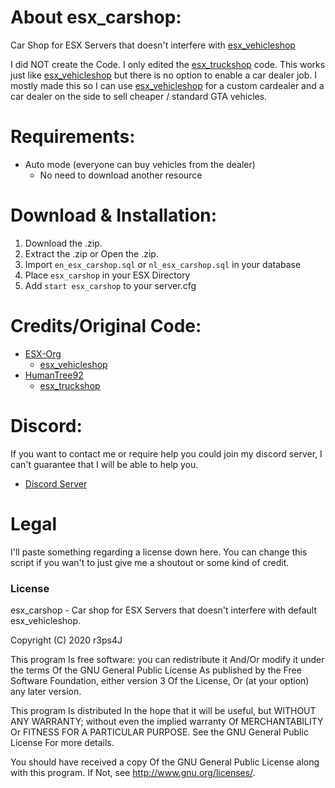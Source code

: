 # About esx_carshop:
Car Shop for ESX Servers that doesn't interfere with [esx_vehicleshop](https://github.com/ESX-Org/esx_vehicleshop)

I did NOT create the Code. I only edited the [esx_truckshop](https://github.com/HumanTree92/esx_truckshop) code.
This works just like [esx_vehicleshop](https://github.com/ESX-Org/esx_vehicleshop) but there is no option to enable a car dealer job.
I mostly made this so I can use [esx_vehicleshop](https://github.com/ESX-Org/esx_vehicleshop) for a custom cardealer and a car dealer on the side to sell cheaper / standard GTA vehicles.

# Requirements:
* Auto mode (everyone can buy vehicles from the dealer)
  * No need to download another resource

# Download & Installation:
1) Download the .zip.
2) Extract the .zip or Open the .zip.
3) Import `en_esx_carshop.sql` or `nl_esx_carshop.sql` in your database
4) Place `esx_carshop` in your ESX Directory
5) Add `start esx_carshop` to your server.cfg

# Credits/Original Code:
* [ESX-Org](https://github.com/ESX-Org)
  * [esx_vehicleshop](https://github.com/ESX-Org/esx_vehicleshop)
* [HumanTree92](https://github.com/HumanTree92)
  * [esx_truckshop](https://github.com/HumanTree92/esx_truckshop)

# Discord:
If you want to contact me or require help you could join my discord server, I can't guarantee that I will be able to help you.
* [Discord Server](https://discord.gg/bEWmBbg)

# Legal

I'll paste something regarding a license down here.
You can change this script if you wan't to just give me a shoutout or some kind of credit.

### License
esx_carshop - Car shop for ESX Servers that doesn't interfere with default esx_vehicleshop.

Copyright (C) 2020 r3ps4J

This program Is free software: you can redistribute it And/Or modify it under the terms Of the GNU General Public License As published by the Free Software Foundation, either version 3 Of the License, Or (at your option) any later version.

This program Is distributed In the hope that it will be useful, but WITHOUT ANY WARRANTY; without even the implied warranty Of MERCHANTABILITY Or FITNESS FOR A PARTICULAR PURPOSE. See the GNU General Public License For more details.

You should have received a copy Of the GNU General Public License along with this program. If Not, see http://www.gnu.org/licenses/.